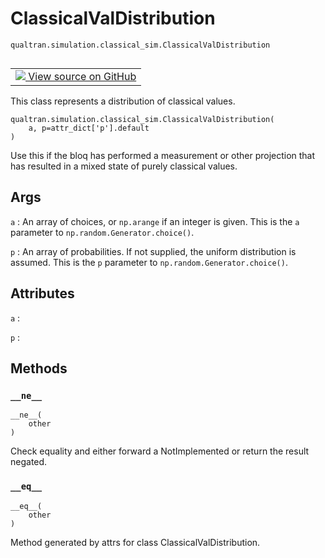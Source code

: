 # ClassicalValDistribution
`qualtran.simulation.classical_sim.ClassicalValDistribution`


<table class="tfo-notebook-buttons tfo-api nocontent" align="left">
<td>
  <a target="_blank" href="https://github.com/quantumlib/Qualtran/blob/main/qualtran/simulation/classical_sim.py#L111-L126">
    <img src="https://www.tensorflow.org/images/GitHub-Mark-32px.png" />
    View source on GitHub
  </a>
</td>
</table>



This class represents a distribution of classical values.

<pre class="devsite-click-to-copy prettyprint lang-py tfo-signature-link">
<code>qualtran.simulation.classical_sim.ClassicalValDistribution(
    a, p=attr_dict[&#x27;p&#x27;].default
)
</code></pre>



<!-- Placeholder for "Used in" -->

Use this if the bloq has performed a measurement or other projection
that has resulted in a mixed state of purely classical values.

<h2 class="add-link">Args</h2>

`a`<a id="a"></a>
: An array of choices, or `np.arange` if an integer is given.
  This is the `a` parameter to `np.random.Generator.choice()`.

`p`<a id="p"></a>
: An array of probabilities. If not supplied, the uniform distribution is assumed.
  This is the `p` parameter to `np.random.Generator.choice()`.






<h2 class="add-link">Attributes</h2>

`a`<a id="a"></a>
: &nbsp;

`p`<a id="p"></a>
: &nbsp;




## Methods

<h3 id="__ne__"><code>__ne__</code></h3>

<pre class="devsite-click-to-copy prettyprint lang-py tfo-signature-link">
<code>__ne__(
    other
)
</code></pre>

Check equality and either forward a NotImplemented or return the result negated.


<h3 id="__eq__"><code>__eq__</code></h3>

<pre class="devsite-click-to-copy prettyprint lang-py tfo-signature-link">
<code>__eq__(
    other
)
</code></pre>

Method generated by attrs for class ClassicalValDistribution.




